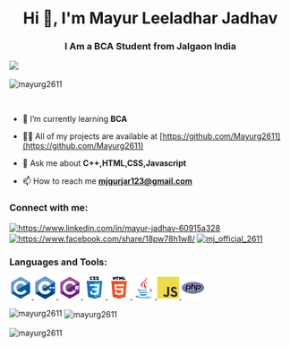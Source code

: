 <h1 align="center">Hi 👋, I'm Mayur Leeladhar Jadhav</h1>
<h3 align="center">I Am a BCA Student from Jalgaon India</h3>
<img src="https://www.google.com/url?sa=i&url=https%3A%2F%2Fwww.freepik.com%2Ffree-photos-vectors%2Ftechnology-cartoon&psig=AOvVaw03WcUSE-48rMTAVxYleI7p&ust=1738945071051000&source=images&cd=vfe&opi=89978449&ved=0CBQQjRxqFwoTCJjPo7W5r4sDFQAAAAAdAAAAABAE" alt"">
<p align="left"> <img src="https://komarev.com/ghpvc/?username=mayurg2611&label=Profile%20views&color=0e75b6&style=flat" alt="mayurg2611" /> </p>

<p align="left"> <a href="https://twitter.com/" target="blank"><img src="https://img.shields.io/twitter/follow/?logo=twitter&style=for-the-badge" alt="" /></a> </p>

- 🌱 I’m currently learning **BCA**

- 👨‍💻 All of my projects are available at [https://github.com/Mayurg2611](https://github.com/Mayurg2611)

- 💬 Ask me about **C++,HTML,CSS,Javascript**

- 📫 How to reach me **mjgurjar123@gmail.com**

<h3 align="left">Connect with me:</h3>
<p align="left">
<a href="https://linkedin.com/in/https://www.linkedin.com/in/mayur-jadhav-60915a328" target="blank"><img align="center" src="https://raw.githubusercontent.com/rahuldkjain/github-profile-readme-generator/master/src/images/icons/Social/linked-in-alt.svg" alt="https://www.linkedin.com/in/mayur-jadhav-60915a328" height="30" width="40" /></a>
<a href="https://fb.com/https://www.facebook.com/share/18pw78h1w8/" target="blank"><img align="center" src="https://raw.githubusercontent.com/rahuldkjain/github-profile-readme-generator/master/src/images/icons/Social/facebook.svg" alt="https://www.facebook.com/share/18pw78h1w8/" height="30" width="40" /></a>
<a href="https://instagram.com/mj_official_2611" target="blank"><img align="center" src="https://raw.githubusercontent.com/rahuldkjain/github-profile-readme-generator/master/src/images/icons/Social/instagram.svg" alt="mj_official_2611" height="30" width="40" /></a>
</p>

<h3 align="left">Languages and Tools:</h3>
<p align="left"> <a href="https://www.cprogramming.com/" target="_blank" rel="noreferrer"> <img src="https://raw.githubusercontent.com/devicons/devicon/master/icons/c/c-original.svg" alt="c" width="40" height="40"/> </a> <a href="https://www.w3schools.com/cpp/" target="_blank" rel="noreferrer"> <img src="https://raw.githubusercontent.com/devicons/devicon/master/icons/cplusplus/cplusplus-original.svg" alt="cplusplus" width="40" height="40"/> </a> <a href="https://www.w3schools.com/cs/" target="_blank" rel="noreferrer"> <img src="https://raw.githubusercontent.com/devicons/devicon/master/icons/csharp/csharp-original.svg" alt="csharp" width="40" height="40"/> </a> <a href="https://www.w3schools.com/css/" target="_blank" rel="noreferrer"> <img src="https://raw.githubusercontent.com/devicons/devicon/master/icons/css3/css3-original-wordmark.svg" alt="css3" width="40" height="40"/> </a> <a href="https://www.w3.org/html/" target="_blank" rel="noreferrer"> <img src="https://raw.githubusercontent.com/devicons/devicon/master/icons/html5/html5-original-wordmark.svg" alt="html5" width="40" height="40"/> </a> <a href="https://www.java.com" target="_blank" rel="noreferrer"> <img src="https://raw.githubusercontent.com/devicons/devicon/master/icons/java/java-original.svg" alt="java" width="40" height="40"/> </a> <a href="https://developer.mozilla.org/en-US/docs/Web/JavaScript" target="_blank" rel="noreferrer"> <img src="https://raw.githubusercontent.com/devicons/devicon/master/icons/javascript/javascript-original.svg" alt="javascript" width="40" height="40"/> </a> <a href="https://www.php.net" target="_blank" rel="noreferrer"> <img src="https://raw.githubusercontent.com/devicons/devicon/master/icons/php/php-original.svg" alt="php" width="40" height="40"/> </a> </p>

<p><img align="left" src="https://github-readme-stats.vercel.app/api/top-langs?username=mayurg2611&show_icons=true&locale=en&layout=compact" alt="mayurg2611" /></p>

<p>&nbsp;<img align="center" src="https://github-readme-stats.vercel.app/api?username=mayurg2611&show_icons=true&locale=en" alt="mayurg2611" /></p>

<p><img align="center" src="https://github-readme-streak-stats.herokuapp.com/?user=mayurg2611&" alt="mayurg2611" /></p>
